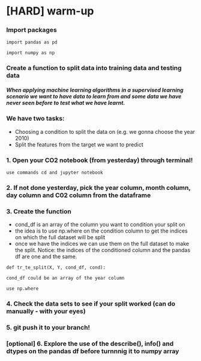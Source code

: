 # [HARD] warm-up

### Import packages
`import pandas as pd`

`import numpy as np`

### Create a function to split data into training data and testing data
##### When applying machine learning algorithms in a supervised learning scenario we want to have data to learn from and some data we have never seen before to test what we have learnt. 

### We have two tasks: 
- 	Choosing a condition to split the data on (e.g. we 	gonna choose the year 2010)
-  Split the features from the target we want to 	predict

### 1. Open your CO2 notebook (from yesterday) through terminal!
`use commands cd and jupyter notebook`

### 2. If not done yesterday, pick the year column, month column, day column and C02 column from the dataframe

### 3. Create the function
 - cond_df is an array of the column you want to condition your split on
 - the idea is to use np.where on the condition column to get the indices on which the full dataset will be split
 - once we have the indices we can use them on the full dataset to make the split. Notice: the indices of the conditioned column and the pandas df are one and the same.
 
`def tr_te_split(X, Y, cond_df, cond):`

`cond_df could be an array of the year column`
							
`use np.where
`

### 4. Check the data sets to see if your split worked (can do manually - with your eyes)


### 5. git push it to your branch!


### [optional] 6. Explore the use of the describe(), info() and dtypes on the pandas df before turnnnig it to numpy array 
